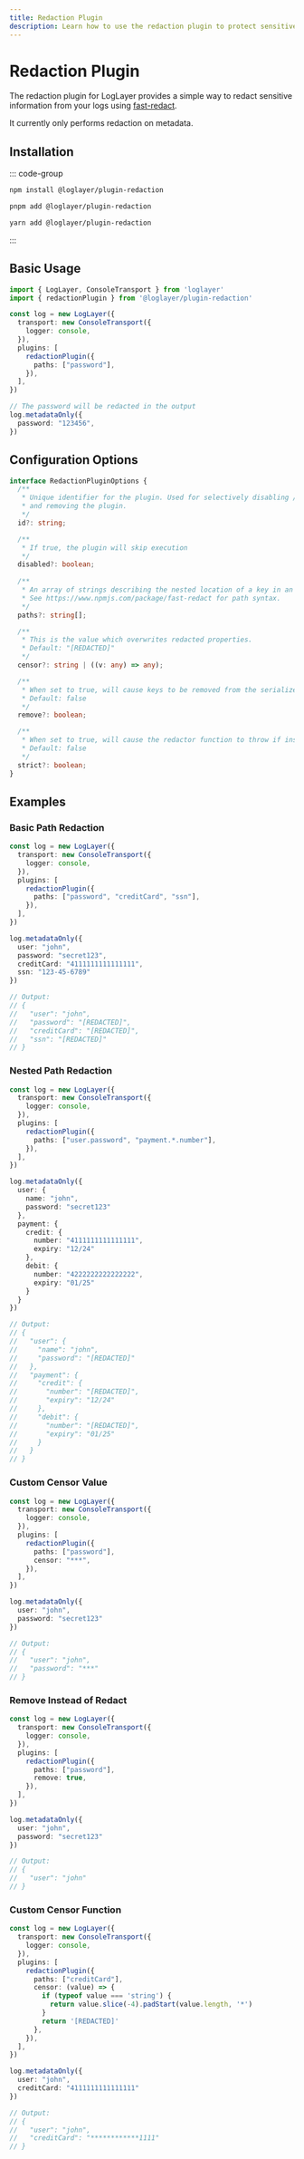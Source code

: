 ```yaml
---
title: Redaction Plugin
description: Learn how to use the redaction plugin to protect sensitive data in your logs
---
```


# Redaction Plugin

The redaction plugin for LogLayer provides a simple way to redact sensitive information from your logs using [fast-redact](https://www.npmjs.com/package/fast-redact).

It currently only performs redaction on metadata.

## Installation

::: code-group

```sh [npm]
npm install @loglayer/plugin-redaction
```

```sh [pnpm]
pnpm add @loglayer/plugin-redaction
```

```sh [yarn]
yarn add @loglayer/plugin-redaction
```

:::

## Basic Usage

```typescript
import { LogLayer, ConsoleTransport } from 'loglayer'
import { redactionPlugin } from '@loglayer/plugin-redaction'

const log = new LogLayer({
  transport: new ConsoleTransport({
    logger: console,
  }),
  plugins: [
    redactionPlugin({
      paths: ["password"],
    }),
  ],
})

// The password will be redacted in the output
log.metadataOnly({
  password: "123456",
})
```

## Configuration Options

```typescript
interface RedactionPluginOptions {
  /**
   * Unique identifier for the plugin. Used for selectively disabling / enabling
   * and removing the plugin.
   */
  id?: string;

  /**
   * If true, the plugin will skip execution
   */
  disabled?: boolean;
  
  /**
   * An array of strings describing the nested location of a key in an object.
   * See https://www.npmjs.com/package/fast-redact for path syntax.
   */
  paths?: string[];

  /**
   * This is the value which overwrites redacted properties.
   * Default: "[REDACTED]"
   */
  censor?: string | ((v: any) => any);

  /**
   * When set to true, will cause keys to be removed from the serialized output.
   * Default: false
   */
  remove?: boolean;

  /**
   * When set to true, will cause the redactor function to throw if instead of an object it finds a primitive.
   * Default: false
   */
  strict?: boolean;
}
```

## Examples

### Basic Path Redaction

```typescript
const log = new LogLayer({
  transport: new ConsoleTransport({
    logger: console,
  }),
  plugins: [
    redactionPlugin({
      paths: ["password", "creditCard", "ssn"],
    }),
  ],
})

log.metadataOnly({
  user: "john",
  password: "secret123",
  creditCard: "4111111111111111",
  ssn: "123-45-6789"
})

// Output:
// {
//   "user": "john",
//   "password": "[REDACTED]",
//   "creditCard": "[REDACTED]",
//   "ssn": "[REDACTED]"
// }
```

### Nested Path Redaction

```typescript
const log = new LogLayer({
  transport: new ConsoleTransport({
    logger: console,
  }),
  plugins: [
    redactionPlugin({
      paths: ["user.password", "payment.*.number"],
    }),
  ],
})

log.metadataOnly({
  user: {
    name: "john",
    password: "secret123"
  },
  payment: {
    credit: {
      number: "4111111111111111",
      expiry: "12/24"
    },
    debit: {
      number: "4222222222222222",
      expiry: "01/25"
    }
  }
})

// Output:
// {
//   "user": {
//     "name": "john",
//     "password": "[REDACTED]"
//   },
//   "payment": {
//     "credit": {
//       "number": "[REDACTED]",
//       "expiry": "12/24"
//     },
//     "debit": {
//       "number": "[REDACTED]",
//       "expiry": "01/25"
//     }
//   }
// }
```

### Custom Censor Value

```typescript
const log = new LogLayer({
  transport: new ConsoleTransport({
    logger: console,
  }),
  plugins: [
    redactionPlugin({
      paths: ["password"],
      censor: "***",
    }),
  ],
})

log.metadataOnly({
  user: "john",
  password: "secret123"
})

// Output:
// {
//   "user": "john",
//   "password": "***"
// }
```

### Remove Instead of Redact

```typescript
const log = new LogLayer({
  transport: new ConsoleTransport({
    logger: console,
  }),
  plugins: [
    redactionPlugin({
      paths: ["password"],
      remove: true,
    }),
  ],
})

log.metadataOnly({
  user: "john",
  password: "secret123"
})

// Output:
// {
//   "user": "john"
// }
```

### Custom Censor Function

```typescript
const log = new LogLayer({
  transport: new ConsoleTransport({
    logger: console,
  }),
  plugins: [
    redactionPlugin({
      paths: ["creditCard"],
      censor: (value) => {
        if (typeof value === 'string') {
          return value.slice(-4).padStart(value.length, '*')
        }
        return '[REDACTED]'
      },
    }),
  ],
})

log.metadataOnly({
  user: "john",
  creditCard: "4111111111111111"
})

// Output:
// {
//   "user": "john",
//   "creditCard": "************1111"
// }
```
